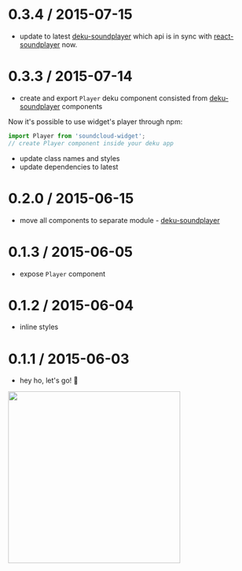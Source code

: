 # 0.3.4 / 2015-07-15

- update to latest [deku-soundplayer](https://github.com/soundblogs/deku-soundplayer) which api is in sync with [react-soundplayer](https://github.com/soundblogs/react-soundplayer) now.

# 0.3.3 / 2015-07-14

- create and export `Player` deku component consisted from [deku-soundplayer](https://github.com/soundblogs/deku-soundplayer) components

Now it's possible to use widget's player through npm:

```javascript
import Player from 'soundcloud-widget';
// create Player component inside your deku app
```

- update class names and styles
- update dependencies to latest 

# 0.2.0 / 2015-06-15

- move all components to separate module - [deku-soundplayer](https://github.com/soundblogs/deku-soundplayer)

# 0.1.3 / 2015-06-05

- expose `Player` component

# 0.1.2 / 2015-06-04

- inline styles

# 0.1.1 / 2015-06-03

- hey ho, let's go! 🎸

<img src="https://raw.githubusercontent.com/soundblogs/embed-soundplayer-widget/master/example/screenshots/glass-candy-widget.png" width="350" />
